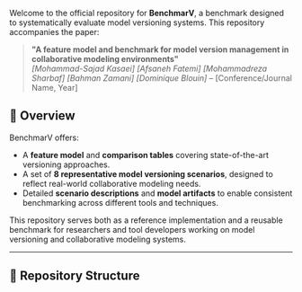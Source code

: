 
Welcome to the official repository for **BenchmarV**, a benchmark designed to systematically evaluate model versioning systems. This repository accompanies the paper:

> **"A feature model and benchmark for model version management in collaborative modeling environments"**  
> *[Mohammad-Sajad Kasaei]* *[Afsaneh Fatemi]* *[Mohammadreza Sharbaf]* *[Bahman Zamani]* *[Dominique Blouin]* – [Conference/Journal Name, Year]

## 📌 Overview

BenchmarV offers:
- A **feature model** and **comparison tables** covering state-of-the-art versioning approaches.
- A set of **8 representative model versioning scenarios**, designed to reflect real-world collaborative modeling needs.
- Detailed **scenario descriptions** and **model artifacts** to enable consistent benchmarking across different tools and techniques.

This repository serves both as a reference implementation and a reusable benchmark for researchers and tool developers working on model versioning and collaborative modeling systems.

---

## 🧩 Repository Structure

